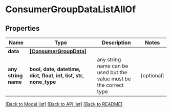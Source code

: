 # ConsumerGroupDataListAllOf


## Properties
Name | Type | Description | Notes
------------ | ------------- | ------------- | -------------
**data** | [**[ConsumerGroupData]**](ConsumerGroupData.md) |  | 
**any string name** | **bool, date, datetime, dict, float, int, list, str, none_type** | any string name can be used but the value must be the correct type | [optional]

[[Back to Model list]](../README.md#documentation-for-models) [[Back to API list]](../README.md#documentation-for-api-endpoints) [[Back to README]](../README.md)


